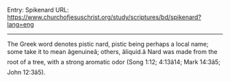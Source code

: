 Entry: Spikenard
URL: https://www.churchofjesuschrist.org/study/scriptures/bd/spikenard?lang=eng

---

The Greek word denotes pistic nard, pistic being perhaps a local name; some take it to mean âgenuineâ; others, âliquid.â Nard was made from the root of a tree, with a strong aromatic odor (Song 1:12; 4:13â14; Mark 14:3â5; John 12:3â5).
